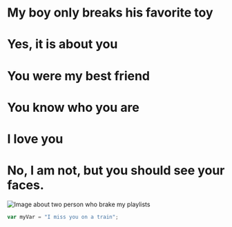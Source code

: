 # My boy only breaks his favorite toy
# Yes, it is about you
# You were my best friend
# You know who you are
# I love you
# No, I am not, but you should see your faces.

![Image about two person who brake my playlists](https://www.excelsior.com.mx/media/inside-the-note/pictures/2024/10/24/screen-shot-2024-04-20-at-10.19.19-am.webp)

``` javascript
var myVar = "I miss you on a train";
```
